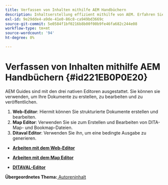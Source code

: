 ```yaml
---
title: Verfassen von Inhalten mithilfe AEM Handbüchern
description: Inhaltserstellung effizient mithilfe von AEM. Erfahren Sie, wie Sie Ihre Dokumente in AEM Handbüchern erstellen, bearbeiten und veröffentlichen.
exl-id: 9e29dde4-a9de-41e0-86c8-ca949bd3669c
source-git-commit: 5e0584f1bf0216b8b00f00b9fe46fa682c244e08
workflow-type: tm+mt
source-wordcount: '94'
ht-degree: 0%

---
```


# Verfassen von Inhalten mithilfe AEM Handbüchern {#id221EB0P0E20}

AEM Guides sind mit den drei nativen Editoren ausgestattet. Sie können sie verwenden, um Ihre Dokumente zu erstellen, zu bearbeiten und zu veröffentlichen.

1. **Web-Editor**: Hiermit können Sie strukturierte Dokumente erstellen und bearbeiten.
1. **Map Editor**: Verwenden Sie sie zum Erstellen und Bearbeiten von DITA-Map- und Bookmap-Dateien.
1. **Ditaval Editor**: Verwenden Sie ihn, um eine bedingte Ausgabe zu generieren.

- **[Arbeiten mit dem Web-Editor](web-editor.md)**

- **[Arbeiten mit dem Map Editor](map-editor.md)**

- **[DITAVAL-Editor](ditaval-editor.md)**


**Übergeordnetes Thema:**[ Autoreninhalt](authoring-content.md)
